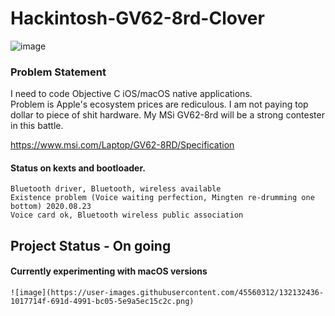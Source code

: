 # Hackintosh-GV62-8rd-Clover

![image](https://www.svgrepo.com/show/148371/clover.svg)

### Problem Statement
<p>
I need to code Objective C iOS/macOS native applications. <br>
Problem is Apple's ecosystem prices are rediculous. I am not paying top dollar to piece of shit hardware. My MSi GV62-8rd will be a strong contester in this battle.   
</p>

https://www.msi.com/Laptop/GV62-8RD/Specification

#### Status on kexts and bootloader.
````
Bluetooth driver, Bluetooth, wireless available
Existence problem (Voice waiting perfection, Mingten re-drumming one bottom) 2020.08.23
Voice card ok, Bluetooth wireless public association
````

## Project Status - On going
#### Currently experimenting with macOS versions
````
![image](https://user-images.githubusercontent.com/45560312/132132436-1017714f-691d-4991-bc05-5e9a5ec15c2c.png)
````
